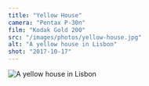 ```yaml
---
title: "Yellow House"
camera: "Pentax P-30n"
film: "Kodak Gold 200"
src: "/images/photos/yellow-house.jpg"
alt: "A yellow house in Lisbon"
shot: "2017-10-17"
---
```


<img src="/images/photos/yellow-house.jpg" alt="A yellow house in Lisbon">

